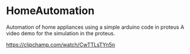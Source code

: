 # HomeAutomation
Automation of home appliances using a simple arduino code in proteus
A video demo for the simulation in the proteus.

https://clipchamp.com/watch/CwTTLsTYn5n
